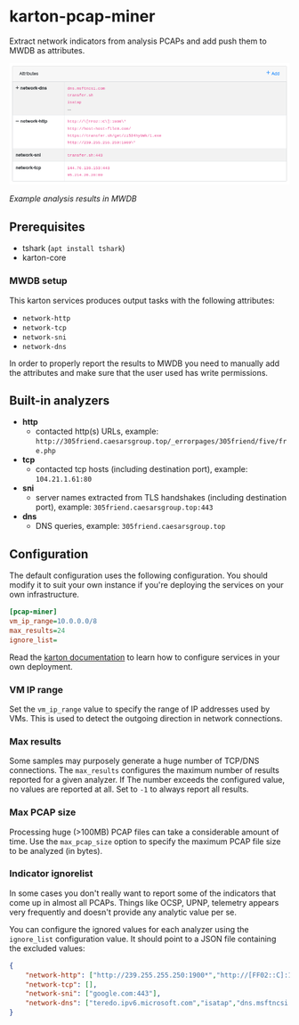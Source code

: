 # karton-pcap-miner

Extract network indicators from analysis PCAPs and add push them to MWDB as attributes.

![](docs/mwdb-screenshot.png)

*Example analysis results in MWDB*

## Prerequisites

* tshark (`apt install tshark`)
* karton-core

### MWDB setup

This karton services produces output tasks with the following attributes:

* `network-http`
* `network-tcp`
* `network-sni`
* `network-dns`

In order to properly report the results to MWDB you need to manually add the attributes and make sure that the user used has write permissions.


## Built-in analyzers

 * **http**
   * contacted http(s) URLs, example: `http://305friend.caesarsgroup.top/_errorpages/305friend/five/fre.php`
 * **tcp**
   * contacted tcp hosts (including destination port), example: `104.21.1.61:80`
 * **sni**
   * server names extracted from TLS handshakes (including destination port), example: `305friend.caesarsgroup.top:443`
 * **dns**
   * DNS queries, example: `305friend.caesarsgroup.top`

## Configuration

The default configuration uses the following configuration. You should modify it to suit your own instance if you're deploying the services on your own infrastructure.

```ini
[pcap-miner]
vm_ip_range=10.0.0.0/8
max_results=24
ignore_list=
```

Read the [karton documentation](https://karton-core.readthedocs.io/en/latest/service_configuration.html) to learn how to configure services in your own deployment.

### VM IP range

Set the `vm_ip_range` value to specify the range of IP addresses used by VMs. This is used to detect the outgoing direction in network connections.


### Max results

Some samples may purposely generate a huge number of TCP/DNS connections. The `max_results` configures the maximum number of results reported for a given analyzer. If The number exceeds the configured value, no values are reported at all. Set to `-1` to always report all results.

### Max PCAP size

Processing huge (>100MB) PCAP files can take a considerable amount of time. Use the `max_pcap_size` option to specify the maximum PCAP file size to be analyzed (in bytes).

### Indicator ignorelist

In some cases you don't really want to report some of the indicators that come up in almost all PCAPs. Things like OCSP, UPNP, telemetry appears very frequently and doesn't provide any analytic value per se.

You can configure the ignored values for each analyzer using the `ignore_list` configuration value. It should point to a JSON file containing the excluded values:

```json
{
    "network-http": ["http://239.255.255.250:1900*","http://[FF02::C]:1900*"],
    "network-tcp": [],
    "network-sni": ["google.com:443"],
    "network-dns": ["teredo.ipv6.microsoft.com","isatap","dns.msftncsi.com","wpad"]
}
```
